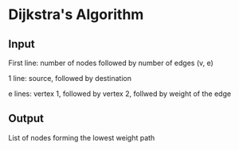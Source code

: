 Dijkstra's Algorithm
=====================

Input
-------
First line: number of nodes followed by number of edges (v, e)

1 line: source, followed by destination

e lines: vertex 1, followed by vertex 2, follwed by weight of the edge

Output
-------
List of nodes forming the lowest weight path
